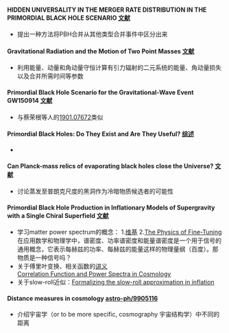 #### HIDDEN UNIVERSALITY IN THE MERGER RATE DISTRIBUTION IN THE PRIMORDIAL BLACK HOLE SCENARIO [文献](https://arxiv.org/pdf/1709.09007.pdf)
* 提出一种方法将PBH合并从其他类型合并事件中区分出来

#### Gravitational Radiation and the Motion of Two Point Masses [文献](https://journals.aps.org/pr/pdf/10.1103/PhysRev.136.B1224)
* 利用能量、动量和角动量守恒计算有引力辐射的二元系统的能量、角动量损失以及合并所需时间等参数

#### Primordial Black Hole Scenario for the Gravitational-Wave Event GW150914 [文献](https://arxiv.org/pdf/1603.08338.pdf)
* 与蔡荣根等人的[1901.07672](https://arxiv.org/pdf/1901.07672v3.pdf)类似

#### Primordial Black Holes: Do They Exist and Are They Useful? [综述](https://arxiv.org/pdf/astro-ph/0511743.pdf)
* 

#### Can Planck-mass relics of evaporating black holes close the Universe? [文献](https://sci-hub.tw/https://www.nature.com/articles/329308a0)
* 讨论蒸发至普朗克尺度的黑洞作为冷暗物质候选者的可能性

#### Primordial Black Hole Production in Inflationary Models of Supergravity with a Single Chiral Superfield [文献](https://arxiv.org/pdf/1806.09320.pdf)
* 学习matter power spectrum的概念：  1.[维基](https://en.wikipedia.org/wiki/Matter_power_spectrum)  2.[The Physics of Fine-Tuning](https://www.finetuningphysics.com/equations/matter-power-spectrum) \
在应用数学和物理学中，谱密度、功率谱密度和能量谱密度是一个用于信号的通用概念，它表示每赫兹的功率、每赫兹的能量这样的物理量纲（百度）。那物质是一种信号吗？
* 关于傅里叶变换、相关函数的[讲义](http://ugastro.berkeley.edu/infrared/ir_clusters/convolution.pdf) \
[Correlation Function and Power Spectra in Cosmology](http://www.astro.caltech.edu/~george/ay21/eaa/eaa-powspec.pdf)
* 关于slow-roll近似：[Formalizing the slow-roll approximation in inflation](https://journals.aps.org/prd/pdf/10.1103/PhysRevD.50.7222)

#### Distance measures in cosmology [astro-ph/9905116](https://arxiv.org/pdf/astro-ph/9905116.pdf)
* 介绍宇宙学（or to be more specific, cosmography 宇宙结构学）中不同的距离
